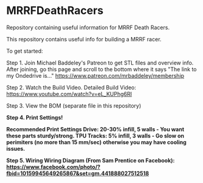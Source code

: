 # MRRFDeathRacers
Repository containing useful information for MRRF Death Racers.

This repository contains useful info for building a MRRF racer.

To get started:

Step 1. Join Michael Baddeley's Patreon to get STL files and overview info. 
After joining, go this page and scroll to the bottom where it says "The link to my  Ondedrive is…"
https://www.patreon.com/mrbaddeley/membership

Step 2. Watch the Build Video. 
Detailed Build Video:
https://www.youtube.com/watch?v=eL_KUPhg6RI

Step 3. View the BOM (separate file in this repository)

<b>Step 4. Print Settings!<b>

Recommended Print Settings
Drive: 20-30% infill, 5 walls - You want these parts sturdy/strong. 
TPU Tracks: 5% infill, 3 walls - Go slow on perimiters (no more than 15 mm/sec) otherwise you may have cooling issues.

Step 5. Wiring
Wiring Diagram (From Sam Prentice on Facebook):
https://www.facebook.com/photo/?fbid=10159945649265867&set=gm.441888027512518


